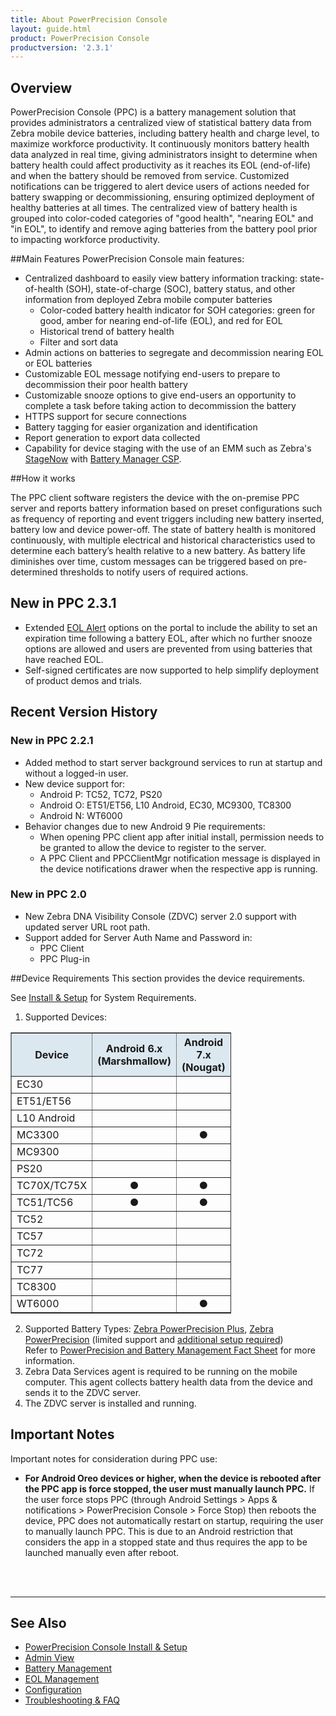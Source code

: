 ```yaml
---
title: About PowerPrecision Console
layout: guide.html
product: PowerPrecision Console
productversion: '2.3.1'
---
```


## Overview

PowerPrecision Console (PPC) is a battery management solution that provides administrators a centralized view of statistical battery data from Zebra mobile device batteries, including battery health and charge level, to maximize workforce productivity. It continuously monitors battery health data analyzed in real time, giving administrators insight to determine when battery health could affect productivity as it reaches its EOL (end-of-life) and when the battery should be removed from service. Customized notifications can be triggered to alert device users of actions needed for battery swapping or decommissioning, ensuring optimized deployment of healthy batteries at all times. The centralized view of battery health is grouped into color-coded categories of "good health", "nearing EOL" and "in EOL", to identify and remove aging batteries from the battery pool prior to impacting workforce productivity.

##Main Features
PowerPrecision Console main features:
* Centralized dashboard to easily view battery information tracking: state-of-health (SOH), state-of-charge (SOC), battery status, and other information from deployed Zebra mobile computer batteries 
  * Color-coded battery health indicator for SOH categories: green for good, amber for nearing end-of-life (EOL), and red for EOL
  * Historical trend of battery health 
  * Filter and sort data 
* Admin actions on batteries to segregate and decommission nearing EOL or EOL batteries
* Customizable EOL message notifying end-users to prepare to decommission their poor health battery
* Customizable snooze options to give end-users an opportunity to complete a task before taking action to decommission the battery
* HTTPS support for secure connections 
* Battery tagging for easier organization and identification
* Report generation to export data collected 
* Capability for device staging with the use of an EMM such as Zebra's [StageNow](/stagenow/latest/about) with [Battery Manager CSP](/mx/batterymgr).

##How it works

The PPC client software registers the device with the on-premise PPC server and reports battery information based on preset configurations such as frequency of reporting and event triggers including new battery inserted, battery low and device power-off. The state of battery health is monitored continuously, with multiple electrical and historical characteristics used to determine each battery’s health relative to a new battery. As battery life diminishes over time, custom messages can be triggered based on pre-determined thresholds to notify users of required actions. 

## New in PPC 2.3.1
* Extended [EOL Alert](../config) options on the portal to include the ability to set an expiration time following a battery EOL, after which no further snooze options are allowed and users are prevented from using batteries that have reached EOL.
* Self-signed certificates are now supported to help simplify deployment of product demos and trials.


## Recent Version History
### New in PPC 2.2.1
* Added method to start server background services to run at startup and without a logged-in user.
* New device support for: 
  * Android P: TC52, TC72, PS20
  * Android O: ET51/ET56, L10 Android, EC30, MC9300, TC8300
  * Android N: WT6000
* Behavior changes due to new Android 9 Pie requirements:
  * When opening PPC client app after initial install, permission needs to be granted to allow the device to register to the server.
  * A PPC Client and PPCClientMgr notification message is displayed in the device notifications drawer when the respective app is running.  

### New in PPC 2.0
* New Zebra DNA Visibility Console (ZDVC) server 2.0 support with updated server URL root path.
* Support added for Server Auth Name and Password in:
  * PPC Client
  * PPC Plug-in

##Device Requirements
This section provides the device requirements.

See [Install & Setup](../setup) for System Requirements.

1. Supported Devices:
  <table class="facelift" align="center" style="width:70%" border="1" padding="5px">
    <tr bgcolor="#dce8ef">
      <th>Device</th>
      <th style="text-align:center">Android 6.x <br>(Marshmallow)</th>
      <th style="text-align:center">Android 7.x <br>(Nougat)</th>
      <th style="text-align:center">Android 8.x <br>(Oreo)</th>
      <th style="text-align:center">Android 9.x <br>(Pie)</th>
    </tr>
    <tr>
      <td>EC30</td>
      <td></td>
      <td></td>
      <td style="text-align:center">&#x25cf;</td>
      <td></td>
    </tr>
    <tr>
      <td>ET51/ET56</td>
      <td></td>
      <td></td>
      <td style="text-align:center">&#x25cf;</td>
      <td></td>
    </tr>
    <tr>
      <td>L10 Android</td>
      <td></td>
      <td></td>
      <td style="text-align:center">&#x25cf;</td>
      <td></td>
    </tr>
    <tr>
      <td>MC3300 </td>
      <td></td>
      <td style="text-align:center">&#x25cf;</td>
      <td style="text-align:center">&#x25cf;</td>
      <td></td>
    </tr>
    <tr>
      <td>MC9300</td>
      <td></td>
      <td></td>
      <td style="text-align:center">&#x25cf;</td>
      <td></td>
    </tr>
    <tr>
      <td>PS20</td>
      <td></td>
      <td></td>
      <td></td>
      <td style="text-align:center">&#x25cf;</td>
    </tr>
    <tr>
      <td>TC70X/TC75X</td>
      <td style="text-align:center">&#x25cf;</td>
      <td style="text-align:center">&#x25cf;</td>
      <td style="text-align:center">&#x25cf;</td>
      <td></td>
    </tr>
    <tr>
      <td>TC51/TC56 </td>
      <td style="text-align:center">&#x25cf;</td>
      <td style="text-align:center">&#x25cf;</td>
      <td style="text-align:center">&#x25cf;</td>
      <td></td>
    </tr>
    <tr>
      <td>TC52</td>
      <td></td>
      <td></td>
      <td style="text-align:center">&#x25cf;</td>
      <td style="text-align:center">&#x25cf;</td>
    </tr>
    <tr>
      <td>TC57</td>
      <td></td>
      <td></td>
      <td style="text-align:center">&#x25cf;</td>
      <td></td>
    </tr>
    <tr>
      <td>TC72</td>
      <td></td>
      <td></td>
      <td style="text-align:center">&#x25cf;</td>
      <td style="text-align:center">&#x25cf;</td>
    </tr>
    <tr>
      <td>TC77</td>
      <td></td>
      <td></td>
      <td style="text-align:center">&#x25cf;</td>
      <td></td>
    </tr>
    <tr>
      <td>TC8300</td>
      <td></td>
      <td></td>
      <td style="text-align:center">&#x25cf;</td>
      <td></td>
    </tr>
    <tr>
      <td>WT6000</td>
      <td></td>
      <td style="text-align:center">&#x25cf;</td>
      <td></td>
      <td></td>
    </tr>
  </table>
  
2. Supported Battery Types: [Zebra PowerPrecision Plus](https://www.zebra.com/us/en/products/accessories/powerprecision-battery-solutions.html), [Zebra PowerPrecision](https://www.zebra.com/us/en/products/accessories/powerprecision-battery-solutions.html)  (limited support and [additional setup required](../mgmt/#powerprecisionbatteries))  <br>
Refer to [PowerPrecision and Battery Management Fact Sheet](https://www.zebra.com/content/dam/zebra_new_ia/en-us/solutions-verticals/product/Software/Mobility%20Software/powerprecision/fact-sheets/data-capture-dna-power-precision-fact-sheet-en-us.pdf) for more information.
3. Zebra Data Services agent is required to be running on the mobile computer. This agent collects battery health data from the device and sends it to the ZDVC server. 
4. The ZDVC server is installed and running.

## Important Notes
Important notes for consideration during PPC use:
* **For Android Oreo devices or higher, when the device is rebooted after the PPC app is force stopped, the user must manually launch PPC.** If the user force stops PPC (through Android Settings > Apps & notifications > PowerPrecision Console > Force Stop) then reboots the device, PPC does not automatically restart on startup, requiring the user to manually launch PPC. This is due to an Android restriction that considers the app in a stopped state and thus requires the app to be launched manually even after reboot. 
<br>
<br>

-----

## See Also

* [PowerPrecision Console Install & Setup](../setup)
* [Admin View](../admin)
* [Battery Management](../mgmt)
* [EOL Management](../eol)
* [Configuration](../config)
* [Troubleshooting & FAQ](../troubleshooting)

